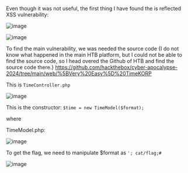 Even though it was not useful, the first thing I have found the is reflected XSS vulnerability:

![image](https://github.com/user-attachments/assets/de0cb4e9-a7a8-4881-b6c2-a4f6842b8d98)

![image](https://github.com/user-attachments/assets/b6bb89db-dce3-41af-8ed7-c32076f34d00)

To find the main vulnerability, we was needed the source code {I do not know what happened in the main HTB platform, but I could not be able to find the source code, so I head overed the Github of HTB and find the source code there.}
https://github.com/hackthebox/cyber-apocalypse-2024/tree/main/web/%5BVery%20Easy%5D%20TimeKORP

This is `TimeController.php`

![image](https://github.com/user-attachments/assets/d658da87-4d37-40a5-b263-d41a26b61e82)

This is the constructor:
     `$time = new TimeModel($format); `


where 

TimeModel.php:

![image](https://github.com/user-attachments/assets/f80dd266-22e8-4f75-ba24-e7fe2af9e964)

To get the flag, we need to manipulate $format as `'; cat/flag;# `

![image](https://github.com/user-attachments/assets/e5a44915-d319-4546-bd52-e2d0405890de)





